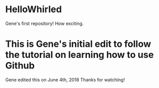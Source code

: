 # HelloWhirled
Gene's first repository! How exciting.
# This is Gene's initial edit to follow the tutorial on learning how to use Github
Gene edited this on June 4th, 2018 
Thanks for watching!
